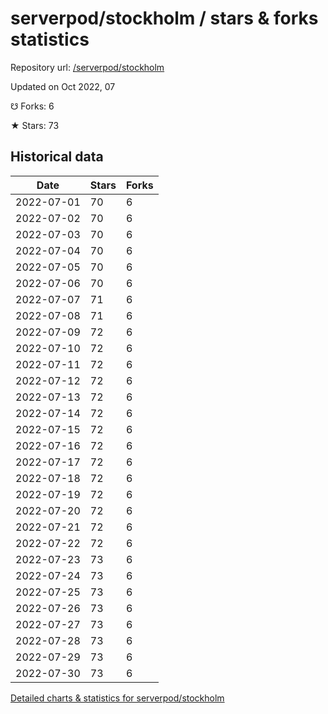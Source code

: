 # serverpod/stockholm / stars & forks statistics

Repository url: [/serverpod/stockholm](https://github.com/serverpod/stockholm)

Updated on Oct 2022, 07

☋ Forks: 6

★ Stars: 73

## Historical data
| Date | Stars | Forks |
|------|-------|-------|
| 2022-07-01 | 70 | 6 | 
| 2022-07-02 | 70 | 6 | 
| 2022-07-03 | 70 | 6 | 
| 2022-07-04 | 70 | 6 | 
| 2022-07-05 | 70 | 6 | 
| 2022-07-06 | 70 | 6 | 
| 2022-07-07 | 71 | 6 | 
| 2022-07-08 | 71 | 6 | 
| 2022-07-09 | 72 | 6 | 
| 2022-07-10 | 72 | 6 | 
| 2022-07-11 | 72 | 6 | 
| 2022-07-12 | 72 | 6 | 
| 2022-07-13 | 72 | 6 | 
| 2022-07-14 | 72 | 6 | 
| 2022-07-15 | 72 | 6 | 
| 2022-07-16 | 72 | 6 | 
| 2022-07-17 | 72 | 6 | 
| 2022-07-18 | 72 | 6 | 
| 2022-07-19 | 72 | 6 | 
| 2022-07-20 | 72 | 6 | 
| 2022-07-21 | 72 | 6 | 
| 2022-07-22 | 72 | 6 | 
| 2022-07-23 | 73 | 6 | 
| 2022-07-24 | 73 | 6 | 
| 2022-07-25 | 73 | 6 | 
| 2022-07-26 | 73 | 6 | 
| 2022-07-27 | 73 | 6 | 
| 2022-07-28 | 73 | 6 | 
| 2022-07-29 | 73 | 6 | 
| 2022-07-30 | 73 | 6 | 


[Detailed charts & statistics for serverpod/stockholm](https://reviewgithub.com/rep/serverpod/stockholm)
